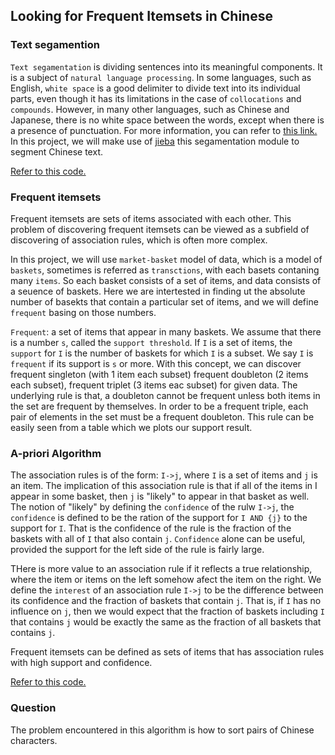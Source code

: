 ## Looking for Frequent Itemsets in Chinese

### Text segamention
`Text segamentation` is dividing sentences into its meaningful components. It is a subject of `natural language processing`. In some languages, such as English, `white space` is a good delimiter to divide text into its individual parts, even though it has its limitations in the case of `collocations` and `compounds`. However, in many other languages, such as Chinese and Japanese, there is no white space between the words, except when there is a presence of punctuation. For more information, you can refer to [this link.](https://en.wikipedia.org/wiki/Text_segmentation) In this project, we will make use of [jieba](https://github.com/fxsjy/jieba) this segamentation module to segment Chinese text. 

[Refer to this code.](https://github.com/JYL123/Frequent-Itemsets/blob/master/single_file_processing.py)

### Frequent itemsets
Frequent itemsets are sets of items associated with each other. This problem of discovering frequent itemsets can be viewed as a subfield of discovering of association rules, which is often more complex. 

In this project, we will use `market-basket` model of data, which is a model of `baskets`, sometimes is referred as `transctions`, with each basets contaning many `items`. So each basket consists of a set of items, and data consists of a seuence of baskets. Here we are intertested in finding ut the absolute number of basekts that contain a particular set of items, and we will define `frequent` basing on those numbers. 

`Frequent`: a set of items that appear in many baskets. We assume that there is a number `s`, called the `support threshold`. If `I` is a set of items, the `support` for `I` is the number of baskets for which `I` is a subset. We say `I` is `frequent` if its support is `s` or more. With this concept, we can discover frequent singleton (with 1 item each subset) frequent doubleton (2 items each subset), frequent triplet (3 items eac subset) for given data. The underlying rule is that, a doubleton cannot be frequent unless both items in the set are frequent by themselves. In order to be a frequent triple, each pair of elements in the set must be a frequent doubleton. This rule can be easily seen from a table which we plots our support result. 


### A-priori Algorithm
The association rules is of the form: `I->j`, where `I` is a set of items and `j` is an item. The implication of this association rule is that if all of the items in I appear in some basket, then `j` is "likely" to appear in that basket as well. The notion of "likely" by defining the `confidence` of the rulw `I->j`, the `confidence` is defined to be the ration of the support for `I AND {j}` to the support for `I`. That is the confidence of the rule is the fraction of the baskets with all of `I` that also contain `j`. `Confidence` alone can be useful, provided the support for the left side of the rule is fairly large.

THere is more value to an association rule if it reflects a true relationship, where the item or items on the left somehow afect the item on the right. We define the `interest` of an association rule `I->j` to be the difference between its confidence and the fraction of baskets that contain `j`. That is, if `I` has no influence on `j`, then we would expect that the fraction of baskets including `I` that contains `j` would be exactly the same as the fraction of all baskets that contains 
`j`.

Frequent itemsets can be defined as sets of items that has association rules with high support and confidence.

[Refer to this code.](https://github.com/JYL123/Frequent-Itemsets/blob/master/apriori.py)

### Question

The problem encountered in this algorithm is how to sort pairs of Chinese characters.



